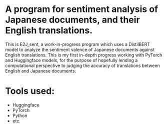 # A program for sentiment analysis of Japanese documents, and their English translations.
This is E2J_sent, a work-in-progress program which uses a DistilBERT model to analyze the sentiment valence of Japanese documents against English translations.
This is my first in-depth progress working with PyTorch and Huggingface models, for the purpose of hopefully lending a computational perspective to judging the accuracy of translations between English and Japanese documents.

# Tools used:
- Huggingface
- PyTorch
- Python
- etc. 
